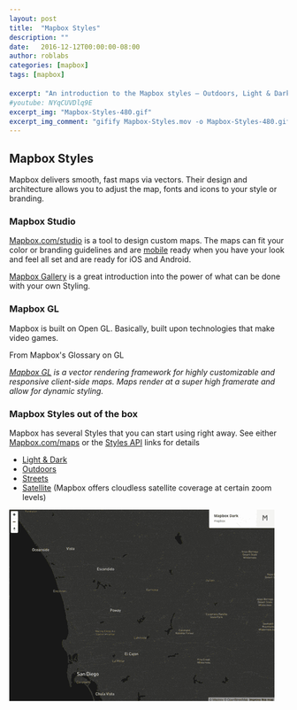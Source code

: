 ```yaml
---
layout: post
title:  "Mapbox Styles"
description: ""
date:   2016-12-12T00:00:00-08:00
author: roblabs
categories: [mapbox]
tags: [mapbox]

excerpt: "An introduction to the Mapbox styles — Outdoors, Light & Dark, Streets and Satellite."
#youtube: NYqCUVDlq9E
excerpt_img: "Mapbox-Styles-480.gif"
excerpt_img_comment: "gifify Mapbox-Styles.mov -o Mapbox-Styles-480.gif --resize 480:-1 --speed 2"
---
```


## Mapbox Styles
Mapbox delivers smooth, fast maps via vectors.  Their design and architecture allows you to adjust the map, fonts and icons to your style or branding.



### Mapbox Studio

[Mapbox.com/studio](http://Mapbox.com/studio) is a tool to design custom maps.  The maps can fit your color or branding guidelines and are [mobile](https://www.mapbox.com/mobile/) ready when you have your look and feel all set and are ready for iOS and Android.  

[Mapbox Gallery](https://www.mapbox.com/gallery) is a great introduction into the power of what can be done with your own Styling.




### Mapbox GL
Mapbox is built on Open GL.  Basically, built upon technologies that make video games.

From Mapbox's Glossary on GL

_[Mapbox GL](https://www.mapbox.com/help/define-mapbox-gl/) is a vector rendering framework for highly customizable and responsive client-side maps. Maps render at a super high framerate and allow for dynamic styling._


### Mapbox Styles out of the box

Mapbox has several Styles that you can start using right away.  See either [Mapbox.com/maps](https://www.mapbox.com/maps/) or the [Styles API](https://www.mapbox.com/api-documentation/#Styles) links for details

* [Light & Dark](https://www.mapbox.com/maps/light-dark)
* [Outdoors](https://www.mapbox.com/maps/outdoors)
* [Streets](https://www.mapbox.com/maps/streets/)
* [Satellite](https://www.mapbox.com/maps/satellite/) (Mapbox offers cloudless satellite coverage at certain zoom levels)

![Mapbox-Styles-480.gif](/assets/img/Mapbox-Styles-480.gif)
